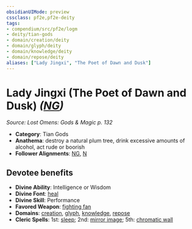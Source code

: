 ```yaml
---
obsidianUIMode: preview
cssclass: pf2e,pf2e-deity
tags:
- compendium/src/pf2e/logm
- deity/tian-gods
- domain/creation/deity
- domain/glyph/deity
- domain/knowledge/deity
- domain/repose/deity
aliases: ["Lady Jingxi", "The Poet of Dawn and Dusk"]
---
```

# Lady Jingxi (The Poet of Dawn and Dusk) *([NG](../../../Rules/traits/neutral-good-b1.md))*  
*Source: Lost Omens: Gods & Magic p. 132*  

- **Category**: Tian Gods
- **Anathema**: destroy a natural plum tree, drink excessive amounts of alcohol, act rude or boorish
- **Follower Alignments**: [NG](../../../Rules/traits/neutral-good-b1.md), [N](../../../Rules/traits/neutral-b1.md)

## Devotee benefits

- **Divine Ability**: Intelligence or Wisdom
- **Divine Font**: [heal](../../spells/heal.md)
- **Divine Skill**: Performance
- **Favored Weapon**: [fighting fan](../../equipment/items/fighting-fan-logm.md)
- **Domains**: [creation](../domains.md#Creation), [glyph](../domains.md#Glyph), [knowledge](../domains.md#Knowledge), [repose](../domains.md#Repose)
- **Cleric Spells**: 1st: [sleep](../../spells/sleep.md); 2nd: [mirror image](../../spells/mirror-image.md); 5th: [chromatic wall](../../spells/chromatic-wall.md)